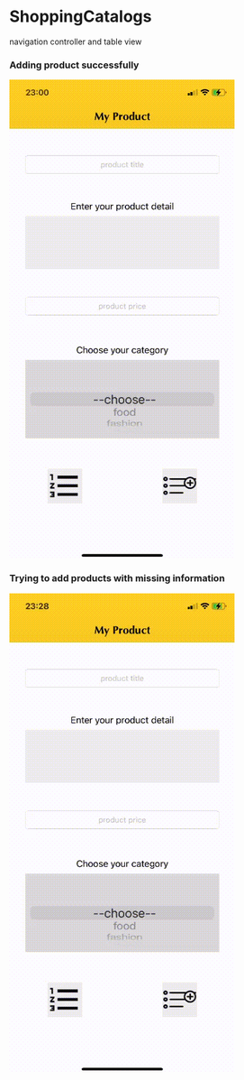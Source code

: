 # ShoppingCatalogs
navigation controller and table view

### Adding product successfully
![Alt Text](https://github.com/ZeynepTurnali/ShoppingCatalogs/blob/main/Gifs/addingProduct.gif)

### Trying to add products with missing information
![Alt Text](https://github.com/ZeynepTurnali/ShoppingCatalogs/blob/main/Gifs/addingProductWithMissingInfo.gif)

